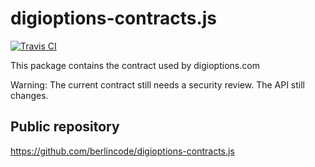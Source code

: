 digioptions-contracts.js
========================

[![Travis CI](https://travis-ci.org/berlincode/digioptions-contracts.js.svg?branch=master&style=flat)](https://travis-ci.org/berlincode/digioptions-contracts.js)

This package contains the contract used by digioptions.com 

Warning: The current contract still needs a security review. The API still changes.

Public repository
-----------------

https://github.com/berlincode/digioptions-contracts.js


